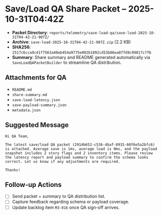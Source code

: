 # Save/Load QA Share Packet – 2025-10-31T04:42Z

- **Packet Directory**: `reports/telemetry/save-load-qa/save-load-2025-10-31T04-42-21-907Z/`
- **Archive**: `save-load-2025-10-31T04-42-21-907Z.zip` (2.2 KB)
- **SHA256**: `2517c6cca9c41f7563a40eb454a9775e002b1892cd53b86ea07fd9c99817c7fb`
- **Summary**: Share summary and README generated automatically via `SaveLoadQAPacketBuilder` to streamline QA distribution.

## Attachments for QA
- `README.md`
- `share-summary.md`
- `save-load-latency.json`
- `save-payload-summary.json`
- `metadata.json`

## Suggested Message
```
Hi QA Team,

The latest save/load QA packet (2914b652-c536-4baf-8915-60f6e5a2bfc6) is attached. Average save is 1ms, average load is 0ms, and the payload snapshot includes 2 story flags and 2 inventory items. Please review the latency report and payload summary to confirm the schema looks correct. Let us know if any adjustments are required.

Thanks!
```

## Follow-up Actions
- [ ] Send packet + summary to QA distribution list.
- [ ] Capture feedback regarding schema or payload coverage.
- [ ] Update backlog item `M3-016` once QA sign-off arrives.
